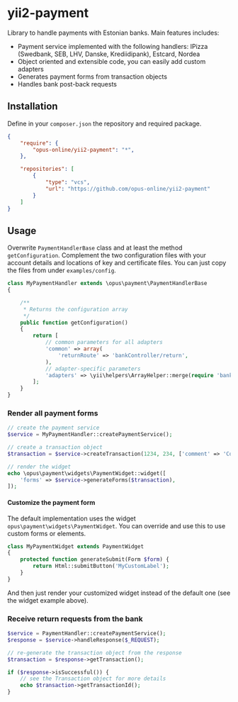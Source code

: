 yii2-payment
============

Library to handle payments with Estonian banks. Main features includes:
- Payment service implemented with the following handlers: IPizza (Swedbank, SEB, LHV, Danske, Krediidipank), Estcard, Nordea
- Object oriented and extensible code, you can easily add custom adapters
- Generates payment forms from transaction objects
- Handles bank post-back requests

## Installation
Define in your `composer.json` the repository and required package. 
```json
{
	"require": {
		"opus-online/yii2-payment": "*",
	},

	"repositories": [
		{
			"type": "vcs",
			"url": "https://github.com/opus-online/yii2-payment"
		}
	]
}
```

## Usage
Overwrite `PaymentHandlerBase` class and at least the method `getConfiguration`. Complement the two configuration files
with your account details and locations of key and certificate files. You can just copy the files from under `examples/config`.

```php
class MyPaymentHandler extends \opus\payment\PaymentHandlerBase
{

    /**
     * Returns the configuration array
     */
    public function getConfiguration()
    {
        return [
            // common parameters for all adapters
            'common' => array(
                'returnRoute' => 'bankController/return',
            ),
            // adapter-specific parameters
            'adapters' => \yii\helpers\ArrayHelper::merge(require 'banks-default.php', require 'banks-local.php')
        ];
    }
}
```

### Render all payment forms
```php
// create the payment service
$service = MyPaymentHandler::createPaymentService();

// create a transaction object
$transaction = $service->createTransaction(1234, 234, ['comment' => 'Comment']);

// render the widget
echo \opus\payment\widgets\PaymentWidget::widget([
    'forms' => $service->generateForms($transaction),
]);

```
#### Customize the payment form
The default implementation uses the widget `opus\payment\widgets\PaymentWidget`. You can override and use this to use custom forms or elements. 
```php
class MyPaymentWidget extends PaymentWidget
{
    protected function generateSubmit(Form $form) {
        return Html::submitButton('MyCustomLabel');
    }
}
```

And then just render your customized widget instead of the default one (see the widget example above).

### Receive return requests from the bank
```php
$service = PaymentHandler::createPaymentService();
$response = $service->handleResponse($_REQUEST);

// re-generate the transaction object from the response
$transaction = $response->getTransaction();

if ($response->isSuccessful()) {
	// see the Transaction object for more details
	echo $transaction->getTransactionId();
}
```
